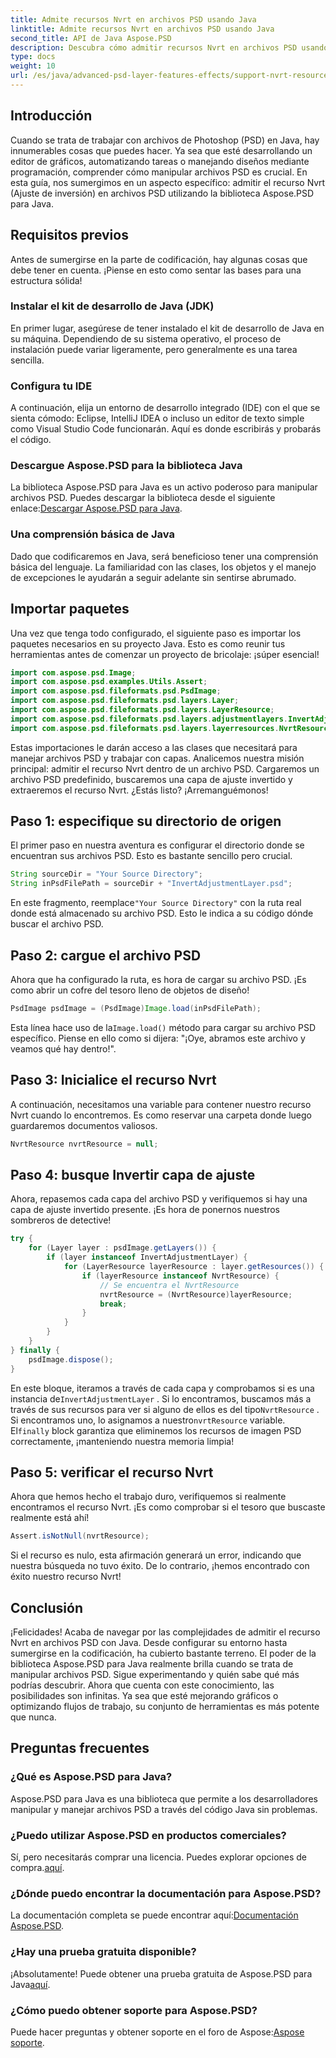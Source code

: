 ```yaml
---
title: Admite recursos Nvrt en archivos PSD usando Java
linktitle: Admite recursos Nvrt en archivos PSD usando Java
second_title: API de Java Aspose.PSD
description: Descubra cómo admitir recursos Nvrt en archivos PSD usando Java. Aprenda a cargar archivos y extraer recursos valiosos sin esfuerzo con Aspose.PSD.
type: docs
weight: 10
url: /es/java/advanced-psd-layer-features-effects/support-nvrt-resource-psd-files/
---
```

## Introducción
Cuando se trata de trabajar con archivos de Photoshop (PSD) en Java, hay innumerables cosas que puedes hacer. Ya sea que esté desarrollando un editor de gráficos, automatizando tareas o manejando diseños mediante programación, comprender cómo manipular archivos PSD es crucial. En esta guía, nos sumergimos en un aspecto específico: admitir el recurso Nvrt (Ajuste de inversión) en archivos PSD utilizando la biblioteca Aspose.PSD para Java.
## Requisitos previos
Antes de sumergirse en la parte de codificación, hay algunas cosas que debe tener en cuenta. ¡Piense en esto como sentar las bases para una estructura sólida!
### Instalar el kit de desarrollo de Java (JDK)
En primer lugar, asegúrese de tener instalado el kit de desarrollo de Java en su máquina. Dependiendo de su sistema operativo, el proceso de instalación puede variar ligeramente, pero generalmente es una tarea sencilla. 
### Configura tu IDE
A continuación, elija un entorno de desarrollo integrado (IDE) con el que se sienta cómodo: Eclipse, IntelliJ IDEA o incluso un editor de texto simple como Visual Studio Code funcionarán. Aquí es donde escribirás y probarás el código.
### Descargue Aspose.PSD para la biblioteca Java
 La biblioteca Aspose.PSD para Java es un activo poderoso para manipular archivos PSD. Puedes descargar la biblioteca desde el siguiente enlace:[Descargar Aspose.PSD para Java](https://releases.aspose.com/psd/java/).
### Una comprensión básica de Java
Dado que codificaremos en Java, será beneficioso tener una comprensión básica del lenguaje. La familiaridad con las clases, los objetos y el manejo de excepciones le ayudarán a seguir adelante sin sentirse abrumado.
## Importar paquetes
Una vez que tenga todo configurado, el siguiente paso es importar los paquetes necesarios en su proyecto Java. Esto es como reunir tus herramientas antes de comenzar un proyecto de bricolaje: ¡súper esencial!
```java
import com.aspose.psd.Image;
import com.aspose.psd.examples.Utils.Assert;
import com.aspose.psd.fileformats.psd.PsdImage;
import com.aspose.psd.fileformats.psd.layers.Layer;
import com.aspose.psd.fileformats.psd.layers.LayerResource;
import com.aspose.psd.fileformats.psd.layers.adjustmentlayers.InvertAdjustmentLayer;
import com.aspose.psd.fileformats.psd.layers.layerresources.NvrtResource;
```
Estas importaciones le darán acceso a las clases que necesitará para manejar archivos PSD y trabajar con capas.
Analicemos nuestra misión principal: admitir el recurso Nvrt dentro de un archivo PSD. Cargaremos un archivo PSD predefinido, buscaremos una capa de ajuste invertido y extraeremos el recurso Nvrt. ¿Estás listo? ¡Arremanguémonos!
## Paso 1: especifique su directorio de origen
El primer paso en nuestra aventura es configurar el directorio donde se encuentran sus archivos PSD. Esto es bastante sencillo pero crucial.
```java
String sourceDir = "Your Source Directory";
String inPsdFilePath = sourceDir + "InvertAdjustmentLayer.psd";
```
 En este fragmento, reemplace`"Your Source Directory"` con la ruta real donde está almacenado su archivo PSD. Esto le indica a su código dónde buscar el archivo PSD.
## Paso 2: cargue el archivo PSD
Ahora que ha configurado la ruta, es hora de cargar su archivo PSD. ¡Es como abrir un cofre del tesoro lleno de objetos de diseño!
```java
PsdImage psdImage = (PsdImage)Image.load(inPsdFilePath);
```
Esta línea hace uso de la`Image.load()` método para cargar su archivo PSD específico. Piense en ello como si dijera: "¡Oye, abramos este archivo y veamos qué hay dentro!".
## Paso 3: Inicialice el recurso Nvrt
A continuación, necesitamos una variable para contener nuestro recurso Nvrt cuando lo encontremos. Es como reservar una carpeta donde luego guardaremos documentos valiosos.
```java
NvrtResource nvrtResource = null;
```
## Paso 4: busque Invertir capa de ajuste
Ahora, repasemos cada capa del archivo PSD y verifiquemos si hay una capa de ajuste invertido presente. ¡Es hora de ponernos nuestros sombreros de detective!
```java
try {
    for (Layer layer : psdImage.getLayers()) {
        if (layer instanceof InvertAdjustmentLayer) {
            for (LayerResource layerResource : layer.getResources()) {
                if (layerResource instanceof NvrtResource) {
                    // Se encuentra el NvrtResource
                    nvrtResource = (NvrtResource)layerResource;
                    break;
                }
            }
        }
    }
} finally {
    psdImage.dispose();
}
```
 En este bloque, iteramos a través de cada capa y comprobamos si es una instancia de`InvertAdjustmentLayer` . Si lo encontramos, buscamos más a través de sus recursos para ver si alguno de ellos es del tipo`NvrtResource` . Si encontramos uno, lo asignamos a nuestro`nvrtResource` variable. El`finally` block garantiza que eliminemos los recursos de imagen PSD correctamente, ¡manteniendo nuestra memoria limpia!
## Paso 5: verificar el recurso Nvrt
Ahora que hemos hecho el trabajo duro, verifiquemos si realmente encontramos el recurso Nvrt. ¡Es como comprobar si el tesoro que buscaste realmente está ahí!
```java
Assert.isNotNull(nvrtResource);
```
Si el recurso es nulo, esta afirmación generará un error, indicando que nuestra búsqueda no tuvo éxito. De lo contrario, ¡hemos encontrado con éxito nuestro recurso Nvrt!
## Conclusión
¡Felicidades! Acaba de navegar por las complejidades de admitir el recurso Nvrt en archivos PSD con Java. Desde configurar su entorno hasta sumergirse en la codificación, ha cubierto bastante terreno. El poder de la biblioteca Aspose.PSD para Java realmente brilla cuando se trata de manipular archivos PSD. Sigue experimentando y quién sabe qué más podrías descubrir.
Ahora que cuenta con este conocimiento, las posibilidades son infinitas. Ya sea que esté mejorando gráficos o optimizando flujos de trabajo, su conjunto de herramientas es más potente que nunca.
## Preguntas frecuentes
### ¿Qué es Aspose.PSD para Java?
Aspose.PSD para Java es una biblioteca que permite a los desarrolladores manipular y manejar archivos PSD a través del código Java sin problemas.
### ¿Puedo utilizar Aspose.PSD en productos comerciales?
 Sí, pero necesitarás comprar una licencia. Puedes explorar opciones de compra.[aquí](https://purchase.aspose.com/buy).
### ¿Dónde puedo encontrar la documentación para Aspose.PSD?
 La documentación completa se puede encontrar aquí:[Documentación Aspose.PSD](https://reference.aspose.com/psd/java/).
### ¿Hay una prueba gratuita disponible?
 ¡Absolutamente! Puede obtener una prueba gratuita de Aspose.PSD para Java[aquí](https://releases.aspose.com/).
### ¿Cómo puedo obtener soporte para Aspose.PSD?
 Puede hacer preguntas y obtener soporte en el foro de Aspose:[Aspose soporte](https://forum.aspose.com/c/psd/34).